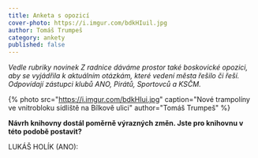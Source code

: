 ```yaml
---
title: Anketa s opozicí
cover-photo: https://i.imgur.com/bdkHIuil.jpg
author: Tomáš Trumpeš
category: ankety
published: false
---
```


*Vedle rubriky novinek Z radnice dáváme prostor také boskovické opozici, aby se vyjádřila k aktuálním otázkám, které vedení města řešilo či řeší. Odpovídají zástupci klubů ANO, Pirátů, Sportovců a KSČM.*

{% photo src="https://i.imgur.com/bdkHIui.jpg" caption="Nové trampolíny ve vnitrobloku sídliště na Bílkově ulici" author="Tomáš Trumpeš" %}

**Návrh knihovny dostál poměrně výrazných změn. Jste pro knihovnu v této podobě postavit?**

LUKÁŠ HOLÍK (ANO): 
